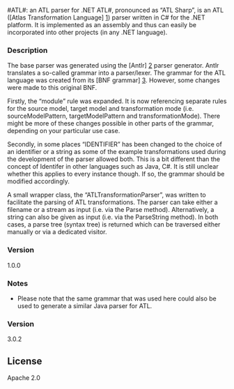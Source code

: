 #ATL#: an ATL parser for .NET
ATL#, pronounced as “ATL Sharp”, is an ATL ([Atlas Transformation Language] [1]) parser written in C# for the .NET platform. It is implemented as an assembly and thus can easily be incorporated into other projects (in any .NET language).

### Description
The base parser was generated using the [Antlr] [2] parser generator. Antlr translates a so-called grammar into a parser/lexer. The grammar for the ATL language was created from its [BNF grammar] [3]. However, some changes were made to this original BNF.

Firstly, the “module” rule was expanded. It is now referencing separate rules for the source model, target model and transformation mode (i.e. sourceModelPattern, targetModelPattern and transformationMode). There might be more of these changes possible in other parts of the grammar, depending on your particular use case.

Secondly, in some places “IDENTIFIER” has been changed to the choice of an identifier or a string as some of the example transformations used during the development of the parser allowed both. This is a bit different than the concept of Identifer in other languages such as Java, C#. It is still unclear whether this applies to every instance though. If so, the grammar should be modified accordingly.

A small wrapper class, the “ATLTransformationParser”, was written to facilitate the parsing of ATL transformations. The parser can take either a filename or a stream as input (i.e. via the Parse method). Alternatively, a string can also be given as input (i.e. via the ParseString method). In both cases, a parse tree (syntax tree) is returned which can be traversed either manually or via a dedicated visitor. 

### Version
1.0.0

### Notes
- Please note that the same grammar that was used here could also be used to generate a similar Java parser for ATL.

### Version
3.0.2

## License
Apache 2.0

[1]:http://www.eclipse.org/atl/
[2]:http://www.antlr.org/
[3]:https://wiki.eclipse.org/M2M/ATL/Syntax
